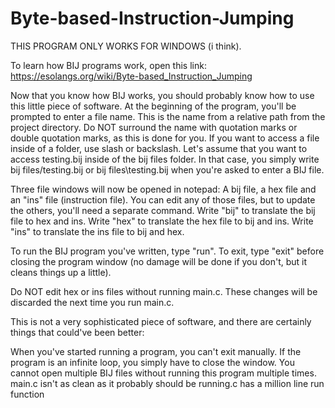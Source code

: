 # Byte-based-Instruction-Jumping
THIS PROGRAM ONLY WORKS FOR WINDOWS (i think).

To learn how BIJ programs work, open this link: https://esolangs.org/wiki/Byte-based_Instruction_Jumping

Now that you know how BIJ works, you should probably know how to use this little piece of software. At the beginning of the program, you'll be prompted to enter a file name. This is the name from a relative path from the project directory. Do NOT surround the name with quotation marks or double quotation marks, as this is done for you. If you want to access a file inside of a folder, use slash or backslash. Let's assume that you want to access testing.bij inside of the bij files folder. In that case, you simply write bij files/testing.bij or bij files\testing.bij when you're asked to enter a BIJ file.

Three file windows will now be opened in notepad: A bij file, a hex file and an "ins" file (instruction file). You can edit any of those files, but to update the others, you'll need a separate command. Write "bij" to translate the bij file to hex and ins. Write "hex" to translate the hex file to bij and ins. Write "ins" to translate the ins file to bij and hex.

To run the BIJ program you've written, type "run". To exit, type "exit" before closing the program window (no damage will be done if you don't, but it cleans things up a little).

Do NOT edit hex or ins files without running main.c. These changes will be discarded the next time you run main.c.

This is not a very sophisticated piece of software, and there are certainly things that could've been better:

When you've started running a program, you can't exit manually. If the program is an infinite loop, you simply have to close the window.
You cannot open multiple BIJ files without running this program multiple times.
main.c isn't as clean as it probably should be
running.c has a million line run function
